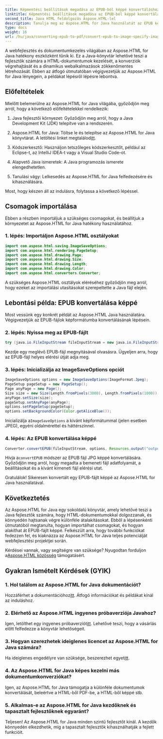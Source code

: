 ```yaml
---
title: Képmentési beállítások megadása az EPUB-ból képpé konvertáláshoz
linktitle: Képmentési beállítások megadása az EPUB-ból képpé konvertáláshoz
second_title: Java HTML feldolgozás Aspose.HTML-lel
description: Tanulja meg az Aspose.HTML for Java használatát az EPUB képpé konvertálásához és egyebekhez. Fedezze fel lépésenkénti útmutatónkat. #JavaDevelopment #Webfejlesztés #Dokumentumkonverzió
type: docs
weight: 16
url: /hu/java/converting-epub-to-pdf/convert-epub-to-image-specify-image-save-options/
---
```


A webfejlesztés és dokumentumkezelés világában az Aspose.HTML for Java hatékony eszközként tűnik ki. Ez a Java-könyvtár lehetővé teszi a fejlesztők számára a HTML-dokumentumok kezelését, a konverziók végrehajtását és a dinamikus webalkalmazások zökkenőmentes létrehozását. Ebben az átfogó útmutatóban végigvezetjük az Aspose.HTML for Java lényegein, a példákat lépésről lépésre lebontva.

## Előfeltételek

Mielőtt belemerülne az Aspose.HTML for Java világába, győződjön meg arról, hogy a következő előfeltételekkel rendelkezik:

1. Java fejlesztői környezet: Győződjön meg arról, hogy a Java Development Kit (JDK) telepítve van a rendszerén.

2. Aspose.HTML for Java: Töltse le és telepítse az Aspose.HTML for Java könyvtárat. A letöltési linket megtalálod[itt](https://releases.aspose.com/html/java/).

3. Kódszerkesztő: Használjon tetszőleges kódszerkesztőt, például az Eclipse-t, az IntelliJ IDEA-t vagy a Visual Studio Code-ot.

4. Alapvető Java ismeretek: A Java programozás ismerete elengedhetetlen.

5. Tanulási vágy: Lelkesedés az Aspose.HTML for Java felfedezésére és kihasználására.

Most, hogy készen áll az indulásra, folytassa a következő lépéssel.

## Csomagok importálása

Ebben a részben importáljuk a szükséges csomagokat, és beállítjuk a környezetet az Aspose.HTML for Java hatékony használatához. 

### 1. lépés: Importáljon Aspose.HTML osztályokat

```java
import com.aspose.html.saving.ImageSaveOptions;
import com.aspose.html.rendering.PageSetup;
import com.aspose.html.drawing.Page;
import com.aspose.html.drawing.Size;
import com.aspose.html.drawing.Length;
import com.aspose.html.drawing.Color;
import com.aspose.html.converters.Converter;
```

A szükséges Aspose.HTML osztályok eléréséhez győződjön meg arról, hogy ezeket az importálási utasításokat szerepeltette a Java fájl elején.

## Lebontási példa: EPUB konvertálása képpé

Most vessünk egy konkrét példát az Aspose.HTML Java használatára. Végigvezetjük az EPUB-fájlok képformátumba konvertálásának lépésein.

### 2. lépés: Nyissa meg az EPUB-fájlt

```java
try (java.io.FileInputStream fileInputStream = new java.io.FileInputStream(Resources.input("input.epub"))) {
```

Kezdje egy meglévő EPUB-fájl megnyitásával olvasásra. Ügyeljen arra, hogy az EPUB-fájl helyes elérési útját adja meg.

### 3. lépés: Inicializálja az ImageSaveOptions opciót

```java
ImageSaveOptions options = new ImageSaveOptions(ImageFormat.Jpeg);
PageSetup pageSetup = new PageSetup();
Page anyPage = new Page();
Size size = new Size(Length.fromPixels(3000), Length.fromPixels(1000));
anyPage.setSize(size);
pageSetup.setAnyPage(anyPage);
options.setPageSetup(pageSetup);
options.setBackgroundColor(Color.getAliceBlue());
```

 Inicializálja a`ImageSaveOptions` a kívánt képformátummal (jelen esetben JPEG), egyéni oldalmérettel és háttérszínnel.

### 4. lépés: Az EPUB konvertálása képpé

```java
Converter.convertEPUB(fileInputStream, options, Resources.output("output.jpg"));
```

 Hívja a`convertEPUB` módszer az EPUB fájl JPG képpé konvertálására. Győződjön meg arról, hogy megadta a bemeneti fájl adatfolyamát, a beállításokat és a kívánt kimeneti fájl elérési utat.

Gratulálok! Sikeresen konvertált egy EPUB-fájlt képpé az Aspose.HTML for Java használatával.

## Következtetés

Az Aspose.HTML for Java egy sokoldalú könyvtár, amely lehetővé teszi a Java fejlesztők számára, hogy HTML-dokumentumokkal dolgozzanak, és könnyedén hajtsanak végre különféle átalakításokat. Ebből a lépésenkénti útmutatóból megtanulta, hogyan importálhat csomagokat, és hogyan alakíthat át EPUB-fájlt képpé. Felkészült arra, hogy további funkciókat fedezzen fel, és kiaknázza az Aspose.HTML for Java teljes potenciálját webfejlesztési projektjei során.

 Kérdései vannak, vagy segítségre van szüksége? Nyugodtan forduljon a[Aspose.HTML közösség](https://forum.aspose.com/) támogatásért.

## Gyakran Ismételt Kérdések (GYIK)

### 1. Hol találom az Aspose.HTML for Java dokumentációt?

 Hozzáférhet a dokumentációhoz[itt](https://reference.aspose.com/html/java/). Átfogó információkat és példákat kínál az induláshoz.

### 2. Elérhető az Aspose.HTML ingyenes próbaverziója Javahoz?

 Igen, letölthet egy ingyenes próbaverziót[itt](https://releases.aspose.com/). Lehetővé teszi, hogy a vásárlás előtt felfedezze a könyvtár lehetőségeit.

### 3. Hogyan szerezhetek ideiglenes licencet az Aspose.HTML for Java számára?

 Ha ideiglenes engedélyre van szüksége, beszerezhet egyet[itt](https://purchase.aspose.com/temporary-license/).

### 4. Az Aspose.HTML for Java képes kezelni más dokumentumkonverziókat?

Igen, az Aspose.HTML for Java támogatja a különféle dokumentumok konvertálását, beleértve a HTML-ből PDF-be, a HTML-ből képpé stb.

### 5. Alkalmas-e az Aspose.HTML for Java kezdőknek és tapasztalt fejlesztőknek egyaránt?

Teljesen! Az Aspose.HTML for Java minden szintű fejlesztőt kínál. A kezdők könnyedén elkezdhetik, míg a tapasztalt fejlesztők kihasználhatják a fejlett funkcióit.